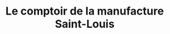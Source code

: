 ---
title: "Le comptoir de la manufacture Saint-Louis"
url: /saint-louis-les-bitche/le-comptoir-de-la-manufacture-saint-louis/
shop: Allgemein
---